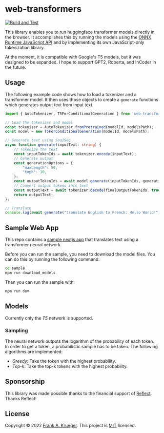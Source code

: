 # web-transformers

[![Build and Test](https://github.com/praeclarum/web-transformers/actions/workflows/build.yml/badge.svg?branch=main)](https://github.com/praeclarum/web-transformers/actions/workflows/build.yml)

This library enables you to run huggingface transformer models directly in the browser.
It accomplishes this by running the models using the
[ONNX Runtime JavaScript API](https://github.com/microsoft/onnxruntime/tree/main/js)
and by implementing its own JavaScript-only tokenization library.

At the moment, it is compatible with Google's T5 models, but it was designed to be expanded.
I hope to support GPT2, Roberta, and InCoder in the future.


## Usage

The following example code shows how to load a tokenizer and a transformer model.
It then uses those objects to create a `generate` functions which generates
output text from input text.

```typescript
import { AutoTokenizer, T5ForConditionalGeneration } from 'web-transformers';

// Load the tokenizer and model
const tokenizer = AutoTokenizer.fromPretrained(modelId, modelsPath);
const model = new T5ForConditionalGeneration(modelId, modelsPath);

// Generate text using Seq2Seq
async function generate(inputText: string) {
    // Tokenize the text
    const inputTokenIds = await tokenizer.encode(inputText);
    // Generate output
    const generationOptions = {
        "maxLength": 50,
        "topK": 10,
    };
    const outputTokenIds = await model.generate(inputTokenIds, generationOptions);
    // Convert output tokens into text
    const outputText = await tokenizer.decode(finalOutputTokenIds, true);
    return outputText;
};

// Translate
console.log(await generate("translate English to French: Hello World!"));
```

## Sample Web App

This repo contains a [sample nextjs app](sample) that translates text using a transformer neural network.

Before you can run the sample, you need to download the model files. You can do this by running the following command:

```bash
cd sample
npm run download_models
```

Then you can run the sample with:

```bash
npm run dev
```


## Models

Currently only the *T5* network is supported.

### Sampling

The neural network outputs the logarithm of the probability of each token.
In order to get a token, a probabilistic sample has to be taken.
The following algorithms are implemented:

* *Greedy*: Take the token with the highest probability.
* *Top-k*: Take the top-k tokens with the highest probability.


## Sponsorship

This library was made possible thanks to the financial support of [Reflect](https://reflect.app). Thanks Reflect!


## License

Copyright © 2022 [Frank A. Krueger](https://github.com/praeclarum). This project is [MIT](LICENSE.md) licensed.
